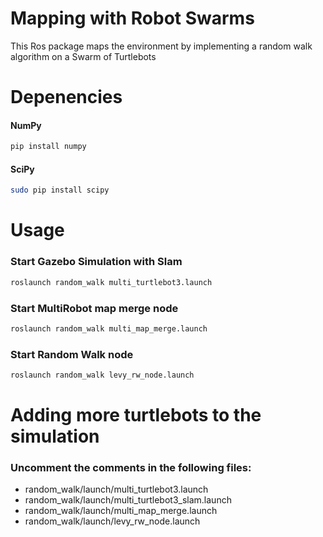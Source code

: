 # Mapping with Robot Swarms

This Ros package maps the environment by implementing a random walk algorithm on a Swarm of Turtlebots 

# **Depenencies**

#### NumPy

  ```bash
  pip install numpy
  ```
#### SciPy 

  ```bash
  sudo pip install scipy
  ```

# **Usage**
### Start Gazebo Simulation with Slam

  ```bash
  roslaunch random_walk multi_turtlebot3.launch 
  ```
### Start MultiRobot map merge node

  ```bash
  roslaunch random_walk multi_map_merge.launch
  ```
### Start Random Walk node

  ```bash
  roslaunch random_walk levy_rw_node.launch 
  ```
# **Adding more turtlebots to the simulation**


  ###  Uncomment the comments in the following files:
   * random_walk/launch/multi_turtlebot3.launch
   * random_walk/launch/multi_turtlebot3_slam.launch
   * random_walk/launch/multi_map_merge.launch
   * random_walk/launch/levy_rw_node.launch

